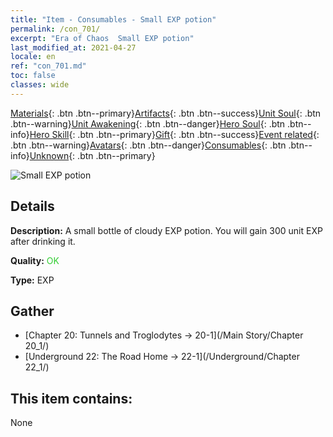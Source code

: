 ```yaml
---
title: "Item - Consumables - Small EXP potion"
permalink: /con_701/
excerpt: "Era of Chaos  Small EXP potion"
last_modified_at: 2021-04-27
locale: en
ref: "con_701.md"
toc: false
classes: wide
---
```

 [Materials](/Items/){: .btn .btn--primary}[Artifacts](/Items/Artifacts/){: .btn .btn--success}[Unit Soul](/Items/UnitSoul/){: .btn .btn--warning}[Unit Awakening](/Items/UnitAwakening/){: .btn .btn--danger}[Hero Soul](/Items/HeroSoul/){: .btn .btn--info}[Hero Skill](/Items/HeroSkill/){: .btn .btn--primary}[Gift](/Items/Gift/){: .btn .btn--success}[Event related](/Items/Events/){: .btn .btn--warning}[Avatars](/Items/Avatars/){: .btn .btn--danger}[Consumables](/Items/Consumables/){: .btn .btn--info}[Unknown](/Items/Unknown/){: .btn .btn--primary}

 ![Small EXP potion](/images/t/i_501.png)

## Details
 **Description:** A small bottle of cloudy EXP potion. You will gain 300 unit EXP after drinking it.

 **Quality:** <span style="color: #32CD32">OK</span>

 **Type:** EXP

## Gather

*    [Chapter 20: Tunnels and Troglodytes -> 20-1](/Main Story/Chapter 20_1/) 
*    [Underground 22: The Road Home -> 22-1](/Underground/Chapter 22_1/) 

## This item contains:

  None

